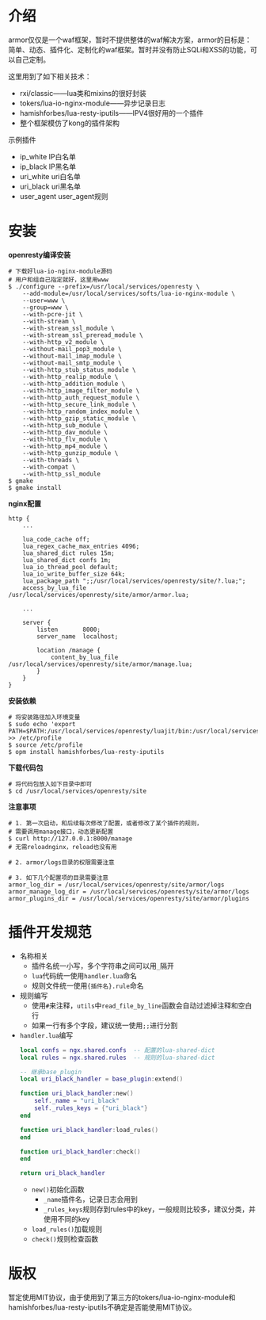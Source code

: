 
# 介绍

armor仅仅是一个waf框架，暂时不提供整体的waf解决方案，armor的目标是：简单、动态、插件化、定制化的waf框架。暂时并没有防止SQLi和XSS的功能，可以自己定制。

这里用到了如下相关技术：
- rxi/classic——lua类和mixins的很好封装
- tokers/lua-io-nginx-module——异步记录日志
- hamishforbes/lua-resty-iputils——IPV4很好用的一个插件
- 整个框架模仿了kong的插件架构

示例插件
- ip_white IP白名单
- ip_black IP黑名单
- uri_white  uri白名单
- uri_black  uri黑名单
- user_agent user_agent规则

# 安装

**openresty编译安装**  
```shell
# 下载好lua-io-nginx-module源码
# 用户和组自己指定就好，这里用www
$ ./configure --prefix=/usr/local/services/openresty \
    --add-module=/usr/local/services/softs/lua-io-nginx-module \
    --user=www \
    --group=www \
    --with-pcre-jit \
    --with-stream \
    --with-stream_ssl_module \
    --with-stream_ssl_preread_module \
    --with-http_v2_module \
    --without-mail_pop3_module \
    --without-mail_imap_module \
    --without-mail_smtp_module \
    --with-http_stub_status_module \
    --with-http_realip_module \
    --with-http_addition_module \
    --with-http_image_filter_module \
    --with-http_auth_request_module \
    --with-http_secure_link_module \
    --with-http_random_index_module \
    --with-http_gzip_static_module \
    --with-http_sub_module \
    --with-http_dav_module \
    --with-http_flv_module \
    --with-http_mp4_module \
    --with-http_gunzip_module \
    --with-threads \
    --with-compat \
    --with-http_ssl_module
$ gmake
$ gmake install
```

**nginx配置**  
```nginx
http {
    ...

    lua_code_cache off;
    lua_regex_cache_max_entries 4096;
    lua_shared_dict rules 15m;
    lua_shared_dict confs 1m;
    lua_io_thread_pool default;
    lua_io_write_buffer_size 64k;
    lua_package_path ";;/usr/local/services/openresty/site/?.lua;";
    access_by_lua_file /usr/local/services/openresty/site/armor/armor.lua;

    ...

    server {
        listen       8000;
        server_name  localhost;

        location /manage {
            content_by_lua_file /usr/local/services/openresty/site/armor/manage.lua;
        }
    }
}
```

**安装依赖**
```shell
# 将安装路径加入环境变量
$ sudo echo 'export PATH=$PATH:/usr/local/services/openresty/luajit/bin:/usr/local/services/openresty/bin' >> /etc/profile
$ source /etc/profile
$ opm install hamishforbes/lua-resty-iputils
```

**下载代码包**
```shell
# 将代码包放入如下目录中即可
$ cd /usr/local/services/openresty/site
```

**注意事项**  
```shell
# 1. 第一次启动，和后续每次修改了配置，或者修改了某个插件的规则，
# 需要调用manage接口，动态更新配置
$ curl http://127.0.0.1:8000/manage
# 无需reloadnginx，reload也没有用

# 2. armor/logs目录的权限需要注意

# 3. 如下几个配置项的目录需要注意
armor_log_dir = /usr/local/services/openresty/site/armor/logs
armor_manage_log_dir = /usr/local/services/openresty/site/armor/logs
armor_plugins_dir = /usr/local/services/openresty/site/armor/plugins
```

# 插件开发规范

- 名称相关
    - 插件名统一小写，多个字符串之间可以用`_`隔开
    - `lua`代码统一使用`handler.lua`命名
    - 规则文件统一使用`{插件名}.rule`命名
- 规则编写
    - 使用`#`来注释，`utils`中`read_file_by_line`函数会自动过滤掉注释和空白行
    - 如果一行有多个字段，建议统一使用`;;`进行分割
- `handler.lua`编写
    ```lua
    local confs = ngx.shared.confs  -- 配置的lua-shared-dict
    local rules = ngx.shared.rules  -- 规则的lua-shared-dict

    -- 继承base_plugin
    local uri_black_handler = base_plugin:extend()

    function uri_black_handler:new()
        self._name = "uri_black"
        self._rules_keys = {"uri_black"}
    end

    function uri_black_handler:load_rules()
    end 

    function uri_black_handler:check()
    end

    return uri_black_handler
    ```
    - `new()`初始化函数
        - `_name`插件名，记录日志会用到
        - `_rules_keys`规则存到rules中的key，一般规则比较多，建议分类，并使用不同的key
    - `load_rules()`加载规则
    - `check()`规则检查函数


# 版权

暂定使用MIT协议，由于使用到了第三方的tokers/lua-io-nginx-module和hamishforbes/lua-resty-iputils不确定是否能使用MIT协议。